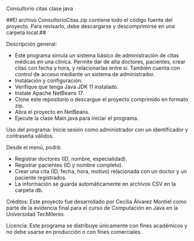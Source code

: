 Consultorio citas clase java

##El archivo ConsultorioCitas.zip contiene todo el código fuente del proyecto. Para revisarlo, debe descargarse y descomprimirse en una carpeta local.##

Descripción general:
- Este programa simula un sistema básico de administración de citas médicas en una clínica. Permite dar de alta doctores, pacientes, crear citas con fecha y hora, y relacionarlas entre sí. También cuenta con control de acceso mediante un sistema de administrador.
- Instalación y configuración:
- Verifique que tenga Java JDK 11 instalado.
- Instale Apache NetBeans 17.
- Clone este repositorio o descargue el proyecto comprimido en formato zip.
- Abra el proyecto en NetBeans.
- Ejecute la clase Main.java para iniciar el programa.

Uso del programa:
Inicie sesión como administrador con un identificador y contraseña válidos.

Desde el menú, podrá:
- Registrar doctores (ID, nombre, especialidad).
- Registrar pacientes (ID y nombre completo).
- Crear una cita (ID, fecha, hora, motivo) relacionada con un doctor y un paciente registrados.
- La información se guarda automáticamente en archivos CSV en la carpeta db.

Créditos:
Este proyecto fue desarrollado por Cecilia Álvarez Montiel como parte de la evidencia final para el curso de Computación en Java en la Universidad TecMilenio.

Licencia:
Este programa se distribuye únicamente con fines académicos y no debe usarse en producción o con fines comerciales.

